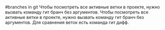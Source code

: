 #branches in git
Чтобы посмотреть все активные ветки в проекте, нужно вызвать команду гит бранч без аргументов.
Чтобы посмотреть все активные ветки в проекте, нужно вызвать команду гит бранч без аргументов. Для сравнения веток есть команда гит дифф. 
